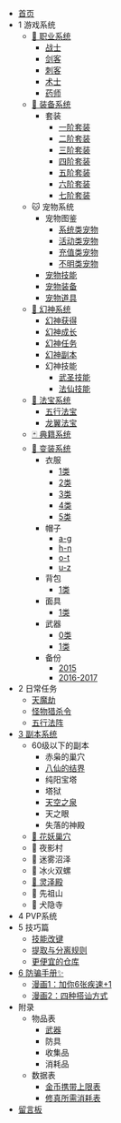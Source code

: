 - [首页](/index)
- 1 游戏系统
    - [🏃‍ 职业系统](/game/zhiye/index)
        - [战士](/game/zhiye/zs)
        - [剑客](/game/zhiye/jk)
        - [刺客](/game/zhiye/ck)
        - [术士](/game/zhiye/ss)
        - [药师](/game/zhiye/ys)
    - [🔪 装备系统](/game/zhuangbei/index)
        - 套装
            - [一阶套装](/game/zhuangbei/taozhuang/lv1)
            - [二阶套装](/game/zhuangbei/taozhuang/lv2)
            - [三阶套装](/game/zhuangbei/taozhuang/lv3)
            - [四阶套装](/game/zhuangbei/taozhuang/lv4)
            - [五阶套装](/game/zhuangbei/taozhuang/lv5)
            - [六阶套装](/game/zhuangbei/taozhuang/lv6)
            - [七阶套装](/game/zhuangbei/taozhuang/lv7)
    - 🐱 宠物系统
        - 宠物图鉴
            - [系统类宠物](/game/chongwu/list/v1)
            - [活动类宠物](/game/chongwu/list/v2)
            - [充值类宠物](/game/chongwu/list/v3)
            - [不明类宠物](/game/chongwu/list/v4)
        - [宠物技能](/game/chongwu/skill)
        - [宠物装备](/game/chongwu/equip)
        - [宠物道具](/game/chongwu/prop)
    - [👰 幻神系统](/game/huanshen/index)
        - [幻神获得](/game/huanshen/howToGet)
        - [幻神成长](/game/huanshen/growth)
        - [幻神任务](/game/huanshen/task)
        - [幻神副本](/game/huanshen/instance)
        - 幻神技能
            - [武圣技能](/game/huanshen/skill_wusheng)
            - [法仙技能](/game/huanshen/skill_faxian)
    - [🔖 法宝系统](/game/fabao/index)
        - [五行法宝](/game/fabao/wuxing)
        - [龙翼法宝](/game/fabao/longyi)
    - [🃏 典籍系统](/game/dianji/index)
    - [👗 变装系统](/game/suit/index)
        - 衣服
            - [1类](/game/suit/clothes/1)
            - [2类](/game/suit/clothes/2)
            - [3类](/game/suit/clothes/3)
            - [4类](/game/suit/clothes/4)
            - [5类](/game/suit/clothes/5)
        - 帽子
            - [a-g](/game/suit/cap/1)
            - [h-n](/game/suit/cap/2)
            - [o-t](/game/suit/cap/3)
            - [u-z](/game/suit/cap/4)
        - 背包
            - [1类](/game/suit/bag/1)
        - 面具
            - [1类](/game/suit/face/1)
        - 武器
            - [0类](/game/suit/weapon/0)
            - [1类](/game/suit/weapon/1)
        - 备份
            - [2015](/game/suit/2015/suit)
            - [2016-2017](/game/suit/2016-2017/suit)
- 2 日常任务
    - [天魔劫](/daily/tmj)
    - [怪物猎杀令](/daily/gwlsl)
    - [五行法阵](/daily/wxfz)
- [3 副本系统](/fuben/index)
    - 60级以下的副本
        - 赤枭的巢穴
        - [八仙的结界](/fuben/bxdjj)
        - 纯阳宝塔
        - 塔狱
        - [天空之泉](/fuben/tkzq)
        - 天之眼
        - 失落的神殿
    - [🌼 花妖巢穴](/fuben/hycx)
    - 🌙 夜影村
    - 🐸 迷雾沼泽
    - 🐚 冰火双螺
    - [🕍 灵泽殿](/fuben/lzd)
    - 🗻 先祖山
    - 🐶 犬隐寺
- 4 PVP系统
- 5 技巧篇
    - [技能改键](/trick/change_key)
    - [提取与分离规则](/trick/separate)
    - [更便宜的仓库](/trick/cheap_storage)
- [6 防骗手册✨](/antifraud/index)
    - [漫画1：加你6张疾速+1](/antifraud/1)
    - [漫画2：四种搭讪方式](/antifraud/2)
- 附录
    - 物品表
        - [武器](/extra/items/wuqi)
        - 防具
        - 收集品
        - 消耗品
    - 数据表
        - [金币携带上限表](/extra/data/gold_limit)
        - [修真所需消耗表](/extra/data/be_god_cost)
- [留言板](/comment/index)
